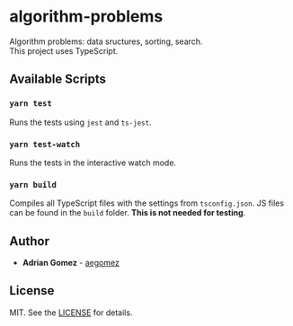 # algorithm-problems

Algorithm problems: data sructures, sorting, search. \
This project uses TypeScript.

## Available Scripts

### `yarn test`

Runs the tests using `jest` and `ts-jest`.

### `yarn test-watch`

Runs the tests in the interactive watch mode.

### `yarn build`

Compiles all TypeScript files with the settings from `tsconfig.json`. JS files can be found in the `build` folder. **This is not needed for testing**.

## Author

- **Adrian Gomez** - [aegomez](https://github.com/aegomez)

## License

MIT. See the [LICENSE](LICENSE) for details.

